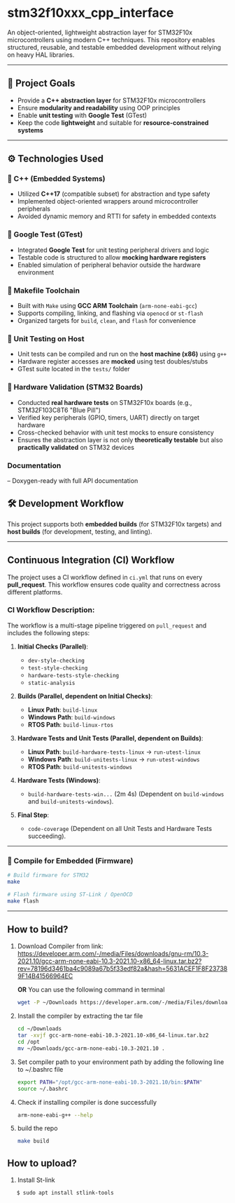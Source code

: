 # stm32f10xxx_cpp_interface

An object-oriented, lightweight abstraction layer for STM32F10x microcontrollers using modern C++ techniques. This repository enables structured, reusable, and testable embedded development without relying on heavy HAL libraries.

---

## 📌 Project Goals

- Provide a **C++ abstraction layer** for STM32F10x microcontrollers
- Ensure **modularity and readability** using OOP principles
- Enable **unit testing** with **Google Test** (GTest)
- Keep the code **lightweight** and suitable for **resource-constrained systems**

---

## ⚙️ Technologies Used

### 🧠 C++ (Embedded Systems)
- Utilized **C++17** (compatible subset) for abstraction and type safety
- Implemented object-oriented wrappers around microcontroller peripherals
- Avoided dynamic memory and RTTI for safety in embedded contexts

### 🧪 Google Test (GTest)
- Integrated **Google Test** for unit testing peripheral drivers and logic
- Testable code is structured to allow **mocking hardware registers**
- Enabled simulation of peripheral behavior outside the hardware environment

### 🧰 Makefile Toolchain
- Built with `Make` using **GCC ARM Toolchain** (`arm-none-eabi-gcc`)
- Supports compiling, linking, and flashing via `openocd` or `st-flash`
- Organized targets for `build`, `clean`, and `flash` for convenience

### 🧪 Unit Testing on Host
- Unit tests can be compiled and run on the **host machine (x86)** using `g++`
- Hardware register accesses are **mocked** using test doubles/stubs
- GTest suite located in the `tests/` folder

### 🧪 Hardware Validation (STM32 Boards)
- Conducted **real hardware tests** on STM32F10x boards (e.g., STM32F103C8T6 "Blue Pill")
- Verified key peripherals (GPIO, timers, UART) directly on target hardware
- Cross-checked behavior with unit test mocks to ensure consistency
- Ensures the abstraction layer is not only **theoretically testable** but also **practically validated** on STM32 devices

 ### Documentation 
 – Doxygen-ready with full API documentation

 
 ## 🛠️ Development Workflow

This project supports both **embedded builds** (for STM32F10x targets) and **host builds** (for development, testing, and linting).  

---
## Continuous Integration (CI) Workflow
The project uses a CI workflow defined in `ci.yml` that runs on every **pull_request**. This workflow ensures code quality and correctness across different platforms.

### CI Workflow Description:
The workflow is a multi-stage pipeline triggered on `pull_request` and includes the following steps:

1.  **Initial Checks (Parallel)**:
    * `dev-style-checking` 
    * `test-style-checking` 
    * `hardware-tests-style-checking` 
    * `static-analysis` 

2.  **Builds (Parallel, dependent on Initial Checks)**:
    * **Linux Path**: `build-linux` 
    * **Windows Path**: `build-windows` 
    * **RTOS Path**: `build-linux-rtos` 

3.  **Hardware Tests and Unit Tests (Parallel, dependent on Builds)**:
    * **Linux Path**: `build-hardware-tests-linux`  $\rightarrow$ `run-utest-linux` 
    * **Windows Path**: `build-unitests-linux`  $\rightarrow$ `run-utest-windows` 
    * **RTOS Path**: `build-unitests-windows` 

4.  **Hardware Tests (Windows)**:
    * `build-hardware-tests-win...` (2m 4s) (Dependent on `build-windows` and `build-unitests-windows`).

5.  **Final Step**:
    * `code-coverage` (Dependent on all Unit Tests and Hardware Tests succeeding).

---

### 🔨 Compile for Embedded (Firmware)
```bash
# Build firmware for STM32
make

# Flash firmware using ST-Link / OpenOCD
make flash
```
---

## How to build?
1) Download Compiler from link: https://developer.arm.com/-/media/Files/downloads/gnu-rm/10.3-2021.10/gcc-arm-none-eabi-10.3-2021.10-x86_64-linux.tar.bz2?rev=78196d3461ba4c9089a67b5f33edf82a&hash=5631ACEF1F8F237389F14B41566964EC <BR>

    **OR** You can use the following command in terminal
    ```bash
    wget -P ~/Downloads https://developer.arm.com/-/media/Files/downloads/gnu-rm/10.3-2021.10/gcc-arm-none-eabi-10.3-2021.10-x86_64-linux.tar.bz2?rev=78196d3461ba4c9089a67b5f33edf82a&hash=5631ACEF1F8F237389F14B41566964EC
    ```
2) Install the compiler by extracting the tar file
    ```bash
    cd ~/Downloads
    tar -xvjf gcc-arm-none-eabi-10.3-2021.10-x86_64-linux.tar.bz2
    cd /opt
    mv ~/Downloads/gcc-arm-none-eabi-10.3-2021.10 .
    ```
3) Set compiler path to your environment path by adding the following line to ~/.bashrc     file 
    ```bash
    export PATH="/opt/gcc-arm-none-eabi-10.3-2021.10/bin:$PATH"
    source ~/.bashrc
    ```
4) Check if installing compiler is done successfully
   ```bash
   arm-none-eabi-g++ --help
   ```
6) build the repo 
   ```bash
   make build 
   ```
## How to upload?
1) Install St-link
```bash
   $ sudo apt install stlink-tools
```
